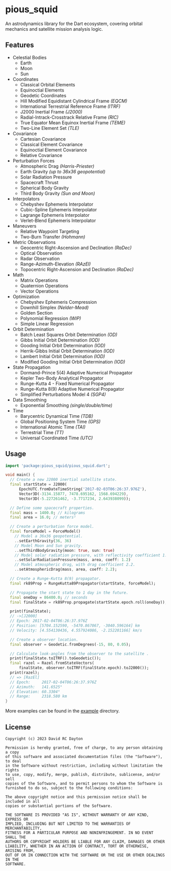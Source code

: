 # pious_squid

An astrodynamics library for the Dart ecosystem, covering orbital mechanics
and satellite mission analysis logic.

## Features

- Celestial Bodies
  - Earth
  - Moon
  - Sun
- Coordinates
  - Classical Orbital Elements
  - Equinoctial Elements
  - Geodetic Coordinates
  - Hill Modified Equidistant Cylindrical Frame _(EQCM)_
  - International Terrestrial Reference Frame _(ITRF)_
  - J2000 Inertial Frame _(J2000)_
  - Radial-Intrack-Crosstrack Relative Frame _(RIC)_
  - True Equator Mean Equinox Inertial Frame _(TEME)_
  - Two-Line Element Set _(TLE)_
- Covariance
  - Cartesian Covariance
  - Classical Element Covariance
  - Equinoctial Element Covariance
  - Relative Covariance
- Perturbation Forces
  - Atmospheric Drag _(Harris-Priester)_
  - Earth Gravity _(up to 36x36 geopotential)_
  - Solar Radiation Pressure
  - Spacecraft Thrust
  - Spherical Body Gravity
  - Third Body Gravity _(Sun and Moon)_
- Interpolators
  - Chebyshev Ephemeris Interpolator
  - Cubic-Spline Ephemeris Interpolator
  - Lagrange Ephemeris Interpolator
  - Verlet-Blend Ephemeris Interpolator
- Maneuvers
  - Relative Waypoint Targeting
  - Two-Burn Transfer _(Hohmann)_
- Metric Observations
  - Geocentric Right-Ascension and Declination _(RaDec)_
  - Optical Observation
  - Radar Observation
  - Range-Azimuth-Elevation _(RAzEl)_
  - Topocentric Right-Ascension and Declination _(RaDec)_
- Math
  - Matrix Operations
  - Quaternion Operations
  - Vector Operations
- Optimization
  - Chebyshev Ephemeris Compression
  - Downhill Simplex _(Nelder-Mead)_
  - Golden Section
  - Polynomial Regression _(WIP)_
  - Simple Linear Regression
- Orbit Determination
  - Batch Least Squares Orbit Determination _(OD)_
  - Gibbs Initial Orbit Determination _(IOD)_
  - Gooding Initial Orbit Determination _(IOD)_
  - Herrik-Gibbs Initial Orbit Determination _(IOD)_
  - Lambert Initial Orbit Determination _(IOD)_
  - Modified Gooding Initial Orbit Determination _(IOD)_
- State Propagation
  - Dormand-Prince 5(4) Adaptive Numerical Propagator
  - Kepler Two-Body Analytical Propagator
  - Runge-Kutta 4 - Fixed Numerical Propagator
  - Runge-Kutta 8(9) Adaptive Numerical Propagator
  - Simplified Perturbations Model 4 _(SGP4)_
- Data Smoothing
  - Exponential Smoothing _(single/double/time)_
- Time
  - Barycentric Dynamical Time _(TDB)_
  - Global Positioning System Time _(GPS)_
  - International Atomic Time _(TAI)_
  - Terrestrial Time _(TT)_
  - Universal Coordinated Time _(UTC)_

## Usage

```dart
import 'package:pious_squid/pious_squid.dart';

void main() {
  // Create a new J2000 inertial satellite state.
  final startState = J2000(
      EpochUTC.fromDateTimeString('2017-02-03T06:26:37.976Z'),
      Vector3D(-3134.15877, 7478.695162, 1568.694229),
      Vector3D(-5.227261462, -3.7717234, 2.643938099));

  // Define some spacecraft properties.
  final mass = 1400.0; // kilograms
  final area = 16.0; // meters²

  // Create a perturbation force model.
  final forceModel = ForceModel()
    // Model a 36x36 geopotential.
    ..setEarthGravity(36, 36)
    // Model Moon and Sun gravity.
    ..setThirdBodyGravity(moon: true, sun: true)
    // Model solar radiation pressure, with reflectivity coefficient 1.2.
    ..setSolarRadiationPressure(mass, area, coeff: 1.2)
    // Model atmospheric drag, with drag coefficient 2.2.
    ..setAtmosphericDrag(mass, area, coeff: 2.2);

  // Create a Runge-Kutta 8(9) propagator.
  final rk89Prop = RungeKutta89Propagator(startState, forceModel);

  // Propagate the start state to 1 day in the future.
  final oneDay = 86400.0; // seconds
  final finalState = rk89Prop.propagate(startState.epoch.roll(oneDay));

  print(finalState);
  // ->[J2000]
  // Epoch: 2017-02-04T06:26:37.976Z
  // Position: [5704.152590, -5470.867067, -3040.596164] km
  // Velocity: [4.554130436, 4.557924086, -2.152201166] km/s

  // Create a observer location.
  final observer = Geodetic.fromDegrees(-15, 80, 0.05);

  // Calculate look-angles from the observer to the satellite .
  print(finalState.toITRF().toGeodetic());
  final razel = Razel.fromStateVectors(
      finalState, observer.toITRF(finalState.epoch).toJ2000());
  print(razel);
  // => [RazEl]
  // Epoch:     2017-02-04T06:26:37.976Z
  // Azimuth:   141.6525°
  // Elevation: 60.3304°
  // Range:     2318.580 km
}
```
More examples can be found in the
[example](https://github.com/david-rc-dayton/pious_squid/tree/master/example)
directory.

## License

```text
Copyright (c) 2023 David RC Dayton

Permission is hereby granted, free of charge, to any person obtaining a copy
of this software and associated documentation files (the "Software"), to deal
in the Software without restriction, including without limitation the rights
to use, copy, modify, merge, publish, distribute, sublicense, and/or sell
copies of the Software, and to permit persons to whom the Software is
furnished to do so, subject to the following conditions:

The above copyright notice and this permission notice shall be included in all
copies or substantial portions of the Software.

THE SOFTWARE IS PROVIDED "AS IS", WITHOUT WARRANTY OF ANY KIND, EXPRESS OR
IMPLIED, INCLUDING BUT NOT LIMITED TO THE WARRANTIES OF MERCHANTABILITY,
FITNESS FOR A PARTICULAR PURPOSE AND NONINFRINGEMENT. IN NO EVENT SHALL THE
AUTHORS OR COPYRIGHT HOLDERS BE LIABLE FOR ANY CLAIM, DAMAGES OR OTHER
LIABILITY, WHETHER IN AN ACTION OF CONTRACT, TORT OR OTHERWISE, ARISING FROM,
OUT OF OR IN CONNECTION WITH THE SOFTWARE OR THE USE OR OTHER DEALINGS IN THE
SOFTWARE.
```
